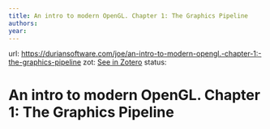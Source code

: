 ```yaml
---
title: An intro to modern OpenGL. Chapter 1: The Graphics Pipeline
authors: 
year: 
---
```

url:  https://duriansoftware.com/joe/an-intro-to-modern-opengl.-chapter-1:-the-graphics-pipeline
zot: [See in Zotero](zotero://select/items/@IntroModernOpenGL)
status:
# An intro to modern OpenGL. Chapter 1: The Graphics Pipeline




